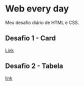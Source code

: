 # Web every day
Meu desafio diário de HTML e CSS.

## Desafio 1 - Card 
[Link](https://line3p.github.io/web-every-day/desafio1.html)

## Desafio 2 - Tabela
[link](https://line3p.github.io/web-every-day/desafio2.html)